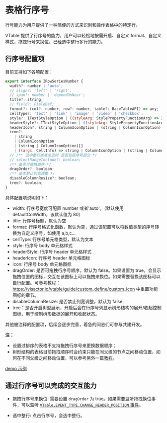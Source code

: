 # 表格行序号

行号能力为用户提供了一种简便的方式来识别和操作表格中的特定行。

VTable 提供了行序号的能力，用户可以轻松地按需开启、自定义 format、自定义样式，拖拽行号来换位，已经选中整行多行的能力。

## 行序号配置项

目前支持如下各项配置：

```javascript
export interface IRowSeriesNumber {
  width?: number | 'auto';
  // align?: 'left' | 'right';
  // span?: number | 'dependOnNear';
  title?: string;
  // field?: FieldDef;
  format?: (col?: number, row?: number, table?: BaseTableAPI) => any;
  cellType?: 'text' | 'link' | 'image' | 'video' | 'checkbox';
  style?: ITextStyleOption | ((styleArg: StylePropertyFunctionArg) => ITextStyleOption);
  headerStyle?: ITextStyleOption | ((styleArg: StylePropertyFunctionArg) => ITextStyleOption);
  headerIcon?: string | ColumnIconOption | (string | ColumnIconOption)[];
  icon?:
    | string
    | ColumnIconOption
    | (string | ColumnIconOption)[]
    | ((args: CellInfo) => string | ColumnIconOption | (string | ColumnIconOption)[]);
  // /** 选中整行或者全选时 是否包括序号部分 */
  // selectRangeInclude?: boolean;
  /** 是否可拖拽顺序 */
  dragOrder?: boolean;
  /** 是否禁止列宽调整 */
  disableColumnResize?: boolean;
  tree?: boolean;
}
```

具体配置项说明如下：

- width: 行序号宽度可配置 number 或者'auto'。（默认使用 defaultColWidth，该默认值为 80）
- title: 行序号标题，默认为空
- format: 行序号格式化函数，默认为空，通过该配置可以将数值类型的序号转换为自定义序号，如使用 a,b,c...
- cellType: 行序号单元格类型，默认为文本
- style: 行序号 body 单元格样式
- headerStyle: 行序号 header 单元格样式
- headerIcon: 行序号 header 单元格图标
- icon: 行序号 body 单元格图标
- dragOrder: 是否可拖拽行序号顺序，默认为 false。如果设置为 true，会显示拖拽位置的图标，交互在该图标上可以拖拽来换位。如果需要替换该图标可以自行配置。可参考教程：https://visactor.io/vtable/guide/custom_define/custom_icon 中重置功能图标的章节。
- disableColumnResize: 是否禁止列宽调整，默认为 false
- tree：是否开启树型展示，开启后会在行序号列显示树形结构的展开/收起控制图标，用于控制树形数据的展开和收起状态。

其他被注释的配置项，后续会逐步完善，着急的同志们可参与共建开发。

**注：**

- 设置过排序的表格不支持拖拽行序号来更换数据顺序；
- 树形结构的表格目前拖拽顺序时会约束只能在同父级的节点之间移动位置，如何在不同父级之间移动位置，可以参考另外一篇[教程](../interaction/drag_header)。

[demo 示例](../../demo/basic-functionality/row-series-number)

## 通过行序号可以完成的交互能力

- 拖拽行序号来换位: 需要设置 `dragOrder` 为 true。如果需要监听拖拽换位事件，可以监听 [`VTable.EVENT_TYPE.CHANGE_HEADER_POSITION` 事件](../../api/events#CHANGE_HEADER_POSITION)。

- 选中整行: 点击行序号，会选中整行。

